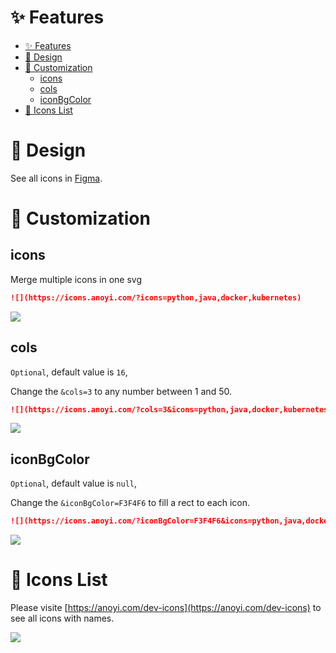 # ✨ Features

- [✨ Features](#-features)
- [🎨 Design](#-design)
- [🧪 Customization](#-customization)
  - [icons](#icons)
  - [cols](#cols)
  - [iconBgColor](#iconbgcolor)
- [🎉 Icons List](#-icons-list)

# 🎨 Design

See all icons in [Figma](https://www.figma.com/file/9MzhQygAIiTlJj79UbpBHK/DevIcons).

# 🧪 Customization

## icons

Merge multiple icons in one svg

```md
![](https://icons.anoyi.com/?icons=python,java,docker,kubernetes)
```

[![](https://icons.anoyi.com/?icons=python,java,docker,kubernetes)](https://anoyi.com/dev-icons)


## cols

`Optional`, default value is `16`, 

Change the `&cols=3` to any number between 1 and 50.

```md
![](https://icons.anoyi.com/?cols=3&icons=python,java,docker,kubernetes,html5,css3)
```

[![](https://icons.anoyi.com/?cols=3&icons=python,java,docker,kubernetes,html5,css3)](https://anoyi.com/dev-icons)

## iconBgColor

`Optional`, default value is `null`, 

Change the `&iconBgColor=F3F4F6` to fill a rect to each icon.

```md
![](https://icons.anoyi.com/?iconBgColor=F3F4F6&icons=python,java,docker,kubernetes,html5,css3)
```

[![](https://icons.anoyi.com/?iconBgColor=F3F4F6&icons=python,java,docker,kubernetes,html5,css3)](https://anoyi.com/dev-icons)

# 🎉 Icons List

Please visite [https://anoyi.com/dev-icons](https://anoyi.com/dev-icons) to see all icons with names.

![](https://icons.anoyi.com/?cols=16)